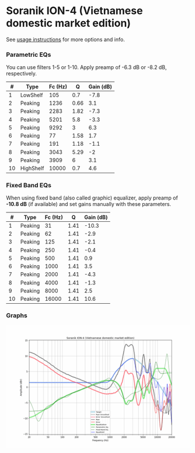 # Soranik ION-4 (Vietnamese domestic market edition)
See [usage instructions](https://github.com/jaakkopasanen/AutoEq#usage) for more options and info.

### Parametric EQs
You can use filters 1-5 or 1-10. Apply preamp of -6.3 dB or -8.2 dB, respectively.

|   # | Type      |   Fc (Hz) |    Q |   Gain (dB) |
|-----|-----------|-----------|------|-------------|
|   1 | LowShelf  |       105 | 0.7  |        -7.8 |
|   2 | Peaking   |      1236 | 0.66 |         3.1 |
|   3 | Peaking   |      2283 | 1.82 |        -7.3 |
|   4 | Peaking   |      5201 | 5.8  |        -3.3 |
|   5 | Peaking   |      9292 | 3    |         6.3 |
|   6 | Peaking   |        77 | 1.58 |         1.7 |
|   7 | Peaking   |       191 | 1.18 |        -1.1 |
|   8 | Peaking   |      3043 | 5.29 |        -2   |
|   9 | Peaking   |      3909 | 6    |         3.1 |
|  10 | HighShelf |     10000 | 0.7  |         4.6 |

### Fixed Band EQs
When using fixed band (also called graphic) equalizer, apply preamp of **-10.8 dB** (if available) and set gains manually with these parameters.

|   # | Type    |   Fc (Hz) |    Q |   Gain (dB) |
|-----|---------|-----------|------|-------------|
|   1 | Peaking |        31 | 1.41 |       -10.3 |
|   2 | Peaking |        62 | 1.41 |        -2.9 |
|   3 | Peaking |       125 | 1.41 |        -2.1 |
|   4 | Peaking |       250 | 1.41 |        -0.4 |
|   5 | Peaking |       500 | 1.41 |         0.9 |
|   6 | Peaking |      1000 | 1.41 |         3.5 |
|   7 | Peaking |      2000 | 1.41 |        -4.3 |
|   8 | Peaking |      4000 | 1.41 |        -1.3 |
|   9 | Peaking |      8000 | 1.41 |         2.5 |
|  10 | Peaking |     16000 | 1.41 |        10.6 |

### Graphs
![](./Soranik%20ION-4%20(Vietnamese%20domestic%20market%20edition).png)
